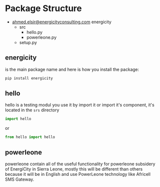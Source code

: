 # Package Structure
- ahmed.elsir@energicityconsulting.com
energicity
    - src
        - hello.py
        - powerleone.py
    - setup.py


## energicity
is the main package name and here is how you install the package:
```bash
pip install energicity
```

## hello
hello is a testing modul you use it by import it or import it's component, it's located in the `srs` directory
```python
import hello
```
or
```python
from hello import hello
```

## powerleone
powerleone contain all of the useful functionality for powerleone subsidery of EnergiCity in Sierra Leone, mostly this will be different than others because it will be in English and use PowerLeone technology like Africell SMS Gateway.

